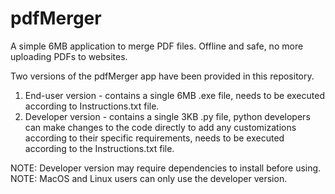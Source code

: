 # pdfMerger
A simple 6MB application to merge PDF files. Offline and safe, no more uploading PDFs to websites.

Two versions of the pdfMerger app have been provided in this repository.

1. End-user version - contains a single 6MB .exe file, needs to be executed according to Instructions.txt file.
2. Developer version - contains a single 3KB .py file, python developers can make changes to the code directly to add any customizations according to their specific requirements, needs to be executed according to the Instructions.txt file.

NOTE: Developer version may require dependencies to install before using.
NOTE: MacOS and Linux users can only use the developer version.

